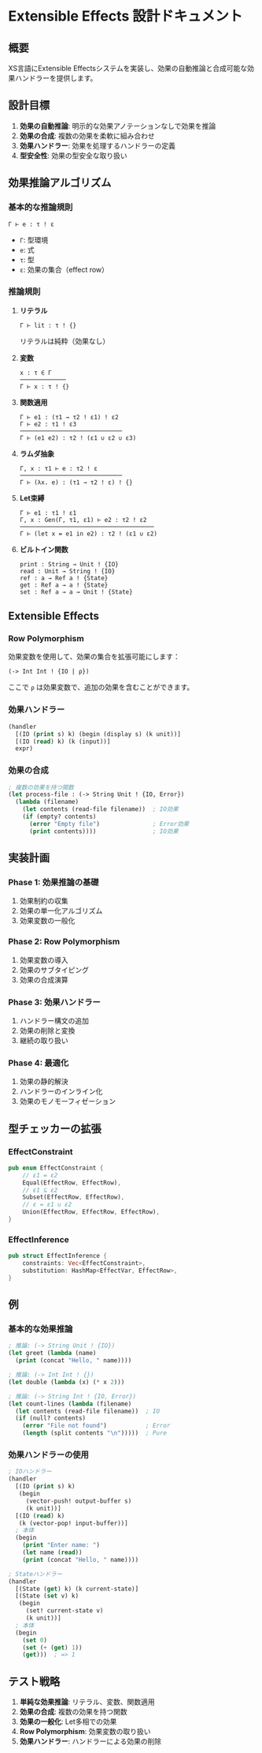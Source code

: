 # Extensible Effects 設計ドキュメント

## 概要
XS言語にExtensible Effectsシステムを実装し、効果の自動推論と合成可能な効果ハンドラーを提供します。

## 設計目標
1. **効果の自動推論**: 明示的な効果アノテーションなしで効果を推論
2. **効果の合成**: 複数の効果を柔軟に組み合わせ
3. **効果ハンドラー**: 効果を処理するハンドラーの定義
4. **型安全性**: 効果の型安全な取り扱い

## 効果推論アルゴリズム

### 基本的な推論規則

```
Γ ⊢ e : τ ! ε
```

- `Γ`: 型環境
- `e`: 式
- `τ`: 型
- `ε`: 効果の集合（effect row）

### 推論規則

1. **リテラル**
   ```
   Γ ⊢ lit : τ ! {}
   ```
   リテラルは純粋（効果なし）

2. **変数**
   ```
   x : τ ∈ Γ
   ─────────────
   Γ ⊢ x : τ ! {}
   ```

3. **関数適用**
   ```
   Γ ⊢ e1 : (τ1 → τ2 ! ε1) ! ε2
   Γ ⊢ e2 : τ1 ! ε3
   ─────────────────────────────
   Γ ⊢ (e1 e2) : τ2 ! (ε1 ∪ ε2 ∪ ε3)
   ```

4. **ラムダ抽象**
   ```
   Γ, x : τ1 ⊢ e : τ2 ! ε
   ─────────────────────────────
   Γ ⊢ (λx. e) : (τ1 → τ2 ! ε) ! {}
   ```

5. **Let束縛**
   ```
   Γ ⊢ e1 : τ1 ! ε1
   Γ, x : Gen(Γ, τ1, ε1) ⊢ e2 : τ2 ! ε2
   ──────────────────────────────────────
   Γ ⊢ (let x = e1 in e2) : τ2 ! (ε1 ∪ ε2)
   ```

6. **ビルトイン関数**
   ```
   print : String → Unit ! {IO}
   read : Unit → String ! {IO}
   ref : a → Ref a ! {State}
   get : Ref a → a ! {State}
   set : Ref a → a → Unit ! {State}
   ```

## Extensible Effects

### Row Polymorphism
効果変数を使用して、効果の集合を拡張可能にします：

```
(-> Int Int ! {IO | ρ})
```

ここで `ρ` は効果変数で、追加の効果を含むことができます。

### 効果ハンドラー

```lisp
(handler
  [(IO (print s) k) (begin (display s) (k unit))]
  [(IO (read) k) (k (input))]
  expr)
```

### 効果の合成

```lisp
; 複数の効果を持つ関数
(let process-file : (-> String Unit ! {IO, Error})
  (lambda (filename)
    (let contents (read-file filename))  ; IO効果
    (if (empty? contents)
      (error "Empty file")               ; Error効果
      (print contents))))                ; IO効果
```

## 実装計画

### Phase 1: 効果推論の基礎
1. 効果制約の収集
2. 効果の単一化アルゴリズム
3. 効果変数の一般化

### Phase 2: Row Polymorphism
1. 効果変数の導入
2. 効果のサブタイピング
3. 効果の合成演算

### Phase 3: 効果ハンドラー
1. ハンドラー構文の追加
2. 効果の削除と変換
3. 継続の取り扱い

### Phase 4: 最適化
1. 効果の静的解決
2. ハンドラーのインライン化
3. 効果のモノモーフィゼーション

## 型チェッカーの拡張

### EffectConstraint
```rust
pub enum EffectConstraint {
    // ε1 = ε2
    Equal(EffectRow, EffectRow),
    // ε1 ⊆ ε2
    Subset(EffectRow, EffectRow),
    // ε = ε1 ∪ ε2
    Union(EffectRow, EffectRow, EffectRow),
}
```

### EffectInference
```rust
pub struct EffectInference {
    constraints: Vec<EffectConstraint>,
    substitution: HashMap<EffectVar, EffectRow>,
}
```

## 例

### 基本的な効果推論
```lisp
; 推論: (-> String Unit ! {IO})
(let greet (lambda (name)
  (print (concat "Hello, " name))))

; 推論: (-> Int Int ! {})
(let double (lambda (x) (* x 2)))

; 推論: (-> String Int ! {IO, Error})
(let count-lines (lambda (filename)
  (let contents (read-file filename))  ; IO
  (if (null? contents)
    (error "File not found")           ; Error
    (length (split contents "\n")))))  ; Pure
```

### 効果ハンドラーの使用
```lisp
; IOハンドラー
(handler
  [(IO (print s) k) 
   (begin 
     (vector-push! output-buffer s)
     (k unit))]
  [(IO (read) k)
   (k (vector-pop! input-buffer))]
  ; 本体
  (begin
    (print "Enter name: ")
    (let name (read))
    (print (concat "Hello, " name))))

; Stateハンドラー
(handler
  [(State (get) k) (k current-state)]
  [(State (set v) k) 
   (begin
     (set! current-state v)
     (k unit))]
  ; 本体
  (begin
    (set 0)
    (set (+ (get) 1))
    (get)))  ; => 1
```

## テスト戦略

1. **単純な効果推論**: リテラル、変数、関数適用
2. **効果の合成**: 複数の効果を持つ関数
3. **効果の一般化**: Let多相での効果
4. **Row Polymorphism**: 効果変数の取り扱い
5. **効果ハンドラー**: ハンドラーによる効果の削除
